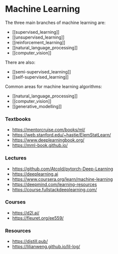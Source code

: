 # Machine Learning

The three main branches of machine learning are:

- [[supervised_learning]]
- [[unsupervised_learning]]
- [[reinforcement_learning]]
- [[natural_language_processing]]
- [[computer_vision]]

There are also:

- [[semi-supervised_learning]]
- [[self-supervised_learning]]

Common areas for machine learning algorithms:

- [[natural_language_processing]]
- [[computer_vision]]
- [[generative_modelling]]

### Textbooks

- https://mentorcruise.com/books/ml/
- https://web.stanford.edu/~hastie/ElemStatLearn/
- https://www.deeplearningbook.org/
- https://mml-book.github.io/

### Lectures

- https://github.com/Atcold/pytorch-Deep-Learning
- https://deeplearning.ai
- https://www.coursera.org/learn/machine-learning
- https://deepmind.com/learning-resources
- https://course.fullstackdeeplearning.com/

### Courses

- https://d2l.ai/
- https://fleuret.org/ee559/

### Resources

- https://distill.pub/
- https://lilianweng.github.io/lil-log/